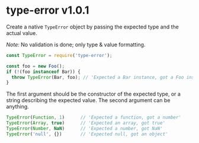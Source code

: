 # type-error v1.0.1

Create a native `TypeError` object by passing the expected type and the actual value.

*Note:* No validation is done; only type & value formatting.

```js
const TypeError = require('type-error');

const foo = new Foo();
if (!(foo instanceof Bar)) {
  throw TypeError(Bar, foo); // 'Expected a Bar instance, got a Foo instance'
}
```

The first argument should be the constructor of the expected type, or a string
describing the expected value. The second argument can be anything.

```js
TypeError(Function, 1)      // 'Expected a function, got a number'
TypeError(Array, true)      // 'Expected an array, got true'
TypeError(Number, NaN)      // 'Expected a number, got NaN'
TypeError('null', {})       // 'Expected null, got an object'
```
